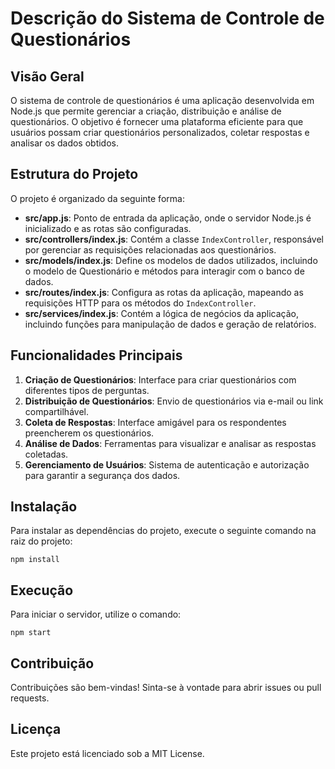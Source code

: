 # Descrição do Sistema de Controle de Questionários

## Visão Geral
O sistema de controle de questionários é uma aplicação desenvolvida em Node.js que permite gerenciar a criação, distribuição e análise de questionários. O objetivo é fornecer uma plataforma eficiente para que usuários possam criar questionários personalizados, coletar respostas e analisar os dados obtidos.

## Estrutura do Projeto
O projeto é organizado da seguinte forma:

- **src/app.js**: Ponto de entrada da aplicação, onde o servidor Node.js é inicializado e as rotas são configuradas.
- **src/controllers/index.js**: Contém a classe `IndexController`, responsável por gerenciar as requisições relacionadas aos questionários.
- **src/models/index.js**: Define os modelos de dados utilizados, incluindo o modelo de Questionário e métodos para interagir com o banco de dados.
- **src/routes/index.js**: Configura as rotas da aplicação, mapeando as requisições HTTP para os métodos do `IndexController`.
- **src/services/index.js**: Contém a lógica de negócios da aplicação, incluindo funções para manipulação de dados e geração de relatórios.

## Funcionalidades Principais
1. **Criação de Questionários**: Interface para criar questionários com diferentes tipos de perguntas.
2. **Distribuição de Questionários**: Envio de questionários via e-mail ou link compartilhável.
3. **Coleta de Respostas**: Interface amigável para os respondentes preencherem os questionários.
4. **Análise de Dados**: Ferramentas para visualizar e analisar as respostas coletadas.
5. **Gerenciamento de Usuários**: Sistema de autenticação e autorização para garantir a segurança dos dados.

## Instalação
Para instalar as dependências do projeto, execute o seguinte comando na raiz do projeto:

```
npm install
```

## Execução
Para iniciar o servidor, utilize o comando:

```
npm start
```

## Contribuição
Contribuições são bem-vindas! Sinta-se à vontade para abrir issues ou pull requests.

## Licença
Este projeto está licenciado sob a MIT License.